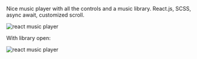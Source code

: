 Nice music player with all the controls and a music library. React.js, SCSS, async await, customized scroll.

![react music player](https://alexandramuresan.ro/github/Capture8.PNG)

With library open:

![react music player](https://alexandramuresan.ro/github/Capture9.PNG)
